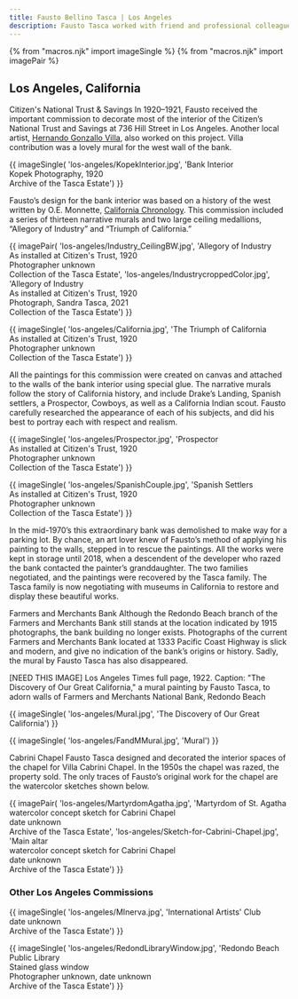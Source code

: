 ```yaml
---
title: Fausto Bellino Tasca | Los Angeles
description: Fausto Tasca worked with friend and professional colleague, Carlo Wostry, at Saint Andrew’s Church in Pasadena, California.
---
```

{% from "macros.njk" import imageSingle %}
{% from "macros.njk" import imagePair %}

## Los Angeles, California

<span>Citizen's National Trust & Savings </span>In 1920&#8211;1921, Fausto received the important commission to decorate most of the interior of the Citizen’s National Trust and Savings at 736 Hill Street in Los Angeles. Another local artist, <a href="https://collections.lacma.org/node/166797" target="_blank">Hernando Gonzallo Villa</a>, also worked on this project. Villa contribution was a lovely mural for the west wall of the bank.

{{ imageSingle(
'los-angeles/KopekInterior.jpg',
'Bank Interior<br>Kopek Photography, 1920<br>Archive of the Tasca Estate')
}}

Fausto’s design for the bank interior was based on a history of the west written by O.E. Monnette, <a href="https://www.google.com/books/edition/California_Chronology/gBs1AQAAMAAJ?hl=en&gbpv=1" target="_blank">California Chronology</a>. This commission included a series of thirteen narrative murals and two large ceiling medallions, “Allegory of Industry” and “Triumph of California.”

{{ imagePair(
'los-angeles/Industry_CeilingBW.jpg',
'Allegory of Industry<br>As installed at Citizen\'s Trust, 1920<br>Photographer unknown<br>Collection of the Tasca Estate',
'los-angeles/IndustrycroppedColor.jpg',
'Allegory of Industry<br>As installed at Citizen\'s Trust, 1920<br>Photograph, Sandra Tasca, 2021<br>Collection of the Tasca Estate')
}}

{{ imageSingle(
'los-angeles/California.jpg',
'The Triumph of California<br>As installed at Citizen\'s Trust, 1920<br>Photographer unknown<br>Collection of the Tasca Estate')
}}

All the paintings for this commission were created on canvas and attached to the walls of the bank interior using special glue. The narrative murals follow the story of California history, and include Drake’s Landing, Spanish settlers, a Prospector, Cowboys, as well as a California Indian scout. Fausto carefully researched the appearance of each of his subjects, and did his best to portray each with respect and realism.

{{ imageSingle(
'los-angeles/Prospector.jpg',
'Prospector<br>As installed at Citizen\'s Trust, 1920<br>Photographer unknown<br>Collection of the Tasca Estate')
}}

{{ imageSingle(
'los-angeles/SpanishCouple.jpg',
'Spanish Settlers<br>As installed at Citizen\'s Trust, 1920<br>Photographer unknown<br>Collection of the Tasca Estate')
}}

In the mid-1970’s this extraordinary bank was demolished to make way for a parking lot. By chance, an art lover knew of Fausto’s method of applying his painting to the walls, stepped in to rescue the paintings. All the works were kept in storage until 2018, when a descendent of the developer who razed the bank contacted the painter’s granddaughter. The two families negotiated, and the paintings were recovered by the Tasca family. The Tasca family is now negotiating with museums in California to restore and display these beautiful works.

<span>Farmers and Merchants Bank </span>Although the Redondo Beach branch of the Farmers and Merchants Bank still stands at the location indicated by 1915 photographs, the bank building no longer exists. Photographs of the current Farmers and Merchants Bank located at 1333 Pacific Coast Highway is slick and modern, and give no indication of the bank’s origins or history. Sadly, the mural by Fausto Tasca has also disappeared.

[NEED THIS IMAGE]
Los Angeles Times full page, 1922. Caption: "The Discovery of Our Great California," a mural painting by Fausto Tasca, to adorn walls of Farmers and Merchants National Bank, Redondo Beach


{{ imageSingle(
'los-angeles/Mural.jpg',
'The Discovery of Our Great California')
}}

{{ imageSingle(
'los-angeles/FandMMural.jpg',
'Mural')
}}

<span>Cabrini Chapel </span>Fausto Tasca designed and decorated the interior spaces of the chapel for Villa Cabrini Chapel. In the 1950s the chapel was razed, the property sold. The only traces of Fausto’s original work for the chapel are the watercolor sketches shown below.

{{ imagePair(
'los-angeles/MartyrdomAgatha.jpg',
'Martyrdom of St. Agatha<br>watercolor concept sketch for Cabrini Chapel<br>date unknown<br>Archive of the Tasca Estate',
'los-angeles/Sketch-for-Cabrini-Chapel.jpg',
'Main altar<br>watercolor concept sketch for Cabrini Chapel<br>date unknown<br>Archive of the Tasca Estate')
}}

### Other Los Angeles Commissions

{{ imageSingle(
'los-angeles/MInerva.jpg',
'International Artists\' Club<br>date unknown<br>Archive of the Tasca Estate')
}}

{{ imageSingle(
'los-angeles/RedondLibraryWindow.jpg',
'Redondo Beach Public Library<br>Stained glass window<br>Photographer unknown, date unknown<br>Archive of the Tasca Estate')
}}
